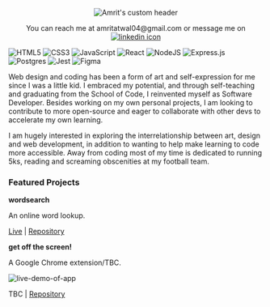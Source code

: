 <p align="center">
  <img src="https://i.ibb.co/Yhbm3TY/Untitled-3.png" alt="Amrit's custom header"/>
</p>


<p align="center">
  You can reach me at amritatwal04@gmail.com or message me on <a href="https://www.linkedin.com/in/amrit-atwal-1ba0b4209/" target="_blank"><img src="https://i.ibb.co/hRQMWCk/icons8-linkedin-24-2.png" alt="linkedin icon"/></a>
</p>
<!--    <a href="https://amritatwal.netlify.app/" target="_blank">
    <img src="https://i.ibb.co/DGrbXMM/icons8-website-24-3.png" alt="website icon"/>
  </a> -->
</p> 

![HTML5](https://img.shields.io/badge/html5-%23E34F26.svg?style=for-the-badge&logo=html5&logoColor=white)
![CSS3](https://img.shields.io/badge/css3-%231572B6.svg?style=for-the-badge&logo=css3&logoColor=white)
![JavaScript](https://img.shields.io/badge/javascript-%23323330.svg?style=for-the-badge&logo=javascript&logoColor=%23F7DF1E)
![React](https://img.shields.io/badge/react-%2320232a.svg?style=for-the-badge&logo=react&logoColor=%2361DAFB)
![NodeJS](https://img.shields.io/badge/node.js-6DA55F?style=for-the-badge&logo=node.js&logoColor=white)
![Express.js](https://img.shields.io/badge/express.js-%23404d59.svg?style=for-the-badge&logo=express&logoColor=%2361DAFB)
![Postgres](https://img.shields.io/badge/postgres-%23316192.svg?style=for-the-badge&logo=postgresql&logoColor=white)
![Jest](https://img.shields.io/badge/-jest-%23C21325?style=for-the-badge&logo=jest&logoColor=white)
![Figma](https://img.shields.io/badge/figma-%23F24E1E.svg?style=for-the-badge&logo=figma&logoColor=white)

Web design and coding has been a form of art and self-expression for me since I was a little kid. I embraced my potential, and through self-teaching and graduating from the School of Code, I reinvented myself as Software Developer. Besides working on my own personal projects, I am looking to contribute to more open-source and eager to collaborate with other devs to accelerate my own learning. 

I am hugely interested in exploring the interrelationship between art, design and web development, in addition to wanting to help make learning to code more accessible. Away from coding most of my time is dedicated to running 5ks, reading and screaming obscenities at my football team. 

### Featured Projects

**wordsearch** 

An online word lookup.

[Live](https://onlinewordsearch.netlify.app) | [Repository](https://github.com/amritatwal/onlinedictionary)

**get off the screen!** 

A Google Chrome extension/TBC.

<img src="https://i.ibb.co/FHZ57Gn/ezgif-com-gif-maker-8.gif" alt="live-demo-of-app"/>

TBC | [Repository](https://github.com/amritatwal/getoffthescreen)
